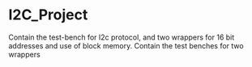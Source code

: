 # I2C_Project
Contain the test-bench for I2c protocol, and two wrappers for 16 bit addresses and use of block memory.
Contain the test benches for two wrappers
